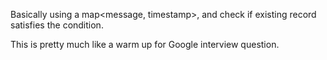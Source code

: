 
Basically using a map<message, timestamp>, and check if existing record satisfies the condition. 

This is pretty much like a warm up for Google interview question. 